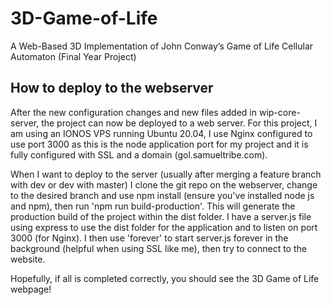# 3D-Game-of-Life
A Web-Based 3D Implementation of John Conway’s Game of Life Cellular Automaton (Final Year Project)

## How to deploy to the webserver
After the new configuration changes and new files added in wip-core-server, the project can now be deployed to a web server. For this project, I am using an IONOS VPS running Ubuntu 20.04, I use Nginx configured to use port 3000 as this is the node application port for my project and it is fully configured with SSL and a domain (gol.samueltribe.com).

When I want to deploy to the server (usually after merging a feature branch with dev or dev with master) I clone the git repo on the webserver, change to the desired branch and use npm install (ensure you've installed node js and npm), then run 'npm run build-production'. This will generate the production build of the project within the dist folder. I have a server.js file using express to use the dist folder for the application and to listen on port 3000 (for Nginx). I then use 'forever' to start server.js forever in the background (helpful when using SSL like me), then try to connect to the website.

Hopefully, if all is completed correctly, you should see the 3D Game of Life webpage!
